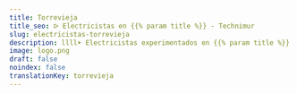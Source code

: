 ```yaml
---
title: Torrevieja
title_seo: ᐅ Electricistas en {{% param title %}} - Technimur
slug: electricistas-torrevieja
description: llll➤ Electricistas experimentados en {{% param title %}} para todas tus necesidades eléctricas. Servicio rápido, eficaz y de confianza ✅ ¡Contáctanos!
image: logo.png
draft: false
noindex: false
translationKey: torrevieja
---
```

